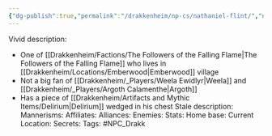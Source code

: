 ```yaml
---
{"dg-publish":true,"permalink":"/drakkenheim/np-cs/nathaniel-flint/","noteIcon":""}
---
```


Vivid description: 
- One of [[Drakkenheim/Factions/The Followers of the Falling Flame\|The Followers of the Falling Flame]] who lives in [[Drakkenheim/Locations/Emberwood\|Emberwood]] village
- Not a big fan of [[Drakkenheim/_Players/Weela Ewidlyr\|Weela]] and [[Drakkenheim/_Players/Argoth Calamenthe\|Argoth]]
- Has a piece of [[Drakkenheim/Artifacts and Mythic Items/Delirium\|Delirium]] wedged in his chest
Stale description: 
Mannerisms: 
Affiliates: 
Alliances: 
Enemies: 
Stats: 
Home base: 
Current Location: 
Secrets: 
Tags: #NPC_Drakk 